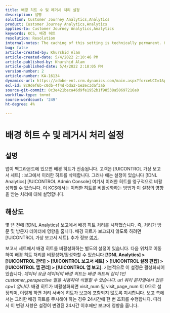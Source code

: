 ```yaml
---
title: 배경 히트 수 및 레거시 처리 설정
description: 설명
solution: Customer Journey Analytics,Analytics
product: Customer Journey Analytics,Analytics
applies-to: Customer Journey Analytics,Analytics
keywords: KCS, 배경 히트
resolution: Resolution
internal-notes: The caching of this setting is technically permanent. However, since we restart those services daily, we are practically manually busting that cache once very 24 hours. The setting caching behavior isn't really documented and is more just of an implementation detail. Therefore, be careful when sharing the information with customers.
bug: false
article-created-by: Khurshid Alam
article-created-date: 5/4/2022 2:10:46 PM
article-published-by: Khurshid Alam
article-published-date: 5/4/2022 2:18:05 PM
version-number: 2
article-number: KA-16134
dynamics-url: https://adobe-ent.crm.dynamics.com/main.aspx?forceUCI=1&pagetype=entityrecord&etn=knowledgearticle&id=d34c29fc-b3cb-ec11-a7b5-6045bd00dbbc
exl-id: 8c9def6b-c0db-4f4d-bda2-1e2ec3daf3ab
source-git-commit: 0c3e421beca46d9fe1952b1f98538a50697216a0
workflow-type: tm+mt
source-wordcount: '249'
ht-degree: 4%

---
```


# 배경 히트 수 및 레거시 처리 설정

## 설명


앱이 백그라운드에 있으면 배경 히트가 전송됩니다. 고객은 [!UICONTROL 가상 보고서 세트] : 보고에서 이러한 히트를 삭제합니다. 그러나 에는 설정이 있습니다 [!DNL Analytics] [!UICONTROL Admin Console] 여기서 이러한 히트를 영구적으로 비활성화할 수 있습니다. 이 KCS에서는 이러한 히트를 비활성화하는 방법과 이 설정의 영향을 받는 처리에 대해 설명합니다.


## 해상도


몇 년 전에 [!DNL Analytics] 보고에서 배경 히트 처리를 시작했습니다. 즉, 처리가 방문 및 방문자 데이터에 영향을 줍니다. 배경 히트가 보고되지 않도록 하려면 [!UICONTROL 가상 보고서 세트]. 추가 정보 [여기](https://docs.adobe.com/content/help/ko-KR/analytics/components/virtual-report-suites/vrs-components.html).

보고서 세트에서 배경 히트를 비활성화하는 별도의 설정이 있습니다. 다음 위치로 이동하여 배경 히트 처리를 비활성화/활성화할 수 있습니다 <b>[!DNL Analytics] > [!UICONTROL 관리] > [!UICONTROL 보고서 세트] > [!UICONTROL 설정 편집] > [!UICONTROL 앱 관리] > [!UICONTROL 앱 보고]</b>. 기본적으로 이 설정은 활성화되어 있습니다.
*데이터 요금 데이터의 배경 히트는 배경 히트의 값이 1인 customer_perspective 열을 사용하여 식별할 수 있습니다. url 쿼리 문자열에서 값은 cp=1 입니다.*
배경 히트가 비활성화되면 visit_num 및 visit_page_num 이 0으로 설정되며, 이렇게 하면 처리 서버에 히트가 보고에 포함되지 않도록 지시합니다. 보고 측에서는 그러한 배경 히트를 무시해야 하는 경우 24시간에 한 번 조회를 수행합니다. 따라서 이 변경 사항은 설정이 변경된 24시간 이후에만 보고에 영향을 줍니다.

